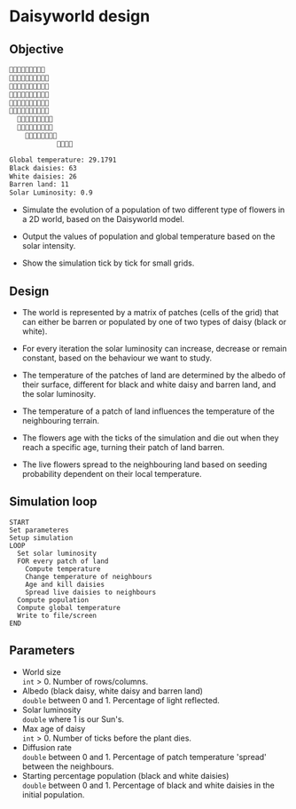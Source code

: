 # Daisyworld design

## Objective

```bash
💮💮🌸🌸🌸🌸🌸💮💮  
🌸💮💮🌸🌸🌸🌸🌸🌸🌸
🌸💮💮💮🌸🌸🌸🌸🌸🌸
💮🌸💮🌸🌸🌸🌸🌸🌸🌸
🌸💮🌸💮💮🌸🌸💮💮🌸
🌸🌸🌸💮💮🌸🌸🌸💮🌸
  🌸🌸💮💮🌸💮🌸💮💮
  🌸🌸🌸🌸🌸🌸💮💮🌸
    🌸🌸🌸🌸🌸🌸🌸🌸
            🌸🌸🌸🌸

Global temperature: 29.1791
Black daisies: 63
White daisies: 26
Barren land: 11
Solar Luminosity: 0.9
```

- Simulate the evolution of a population of two different type of flowers in a
  2D world, based on the Daisyworld model.

- Output the values of population and global temperature based on the solar
  intensity.

- Show the simulation tick by tick for small grids.

## Design

- The world is represented by a matrix of patches (cells of the grid) that can
  either be barren or populated by one of two types of daisy (black or white).

- For every iteration the solar luminosity can increase, decrease or remain
  constant, based on the behaviour we want to study.

- The temperature of the patches of land are determined by the albedo of their
  surface, different for black and white daisy and barren land, and the solar
  luminosity.

- The temperature of a patch of land influences the temperature of the
  neighbouring terrain.

- The flowers age with the ticks of the simulation and die out when they reach a
  specific age, turning their patch of land barren.

- The live flowers spread to the neighbouring land based on seeding probability
  dependent on their local temperature.

## Simulation loop

```pseudocode
START
Set parameteres
Setup simulation
LOOP
  Set solar luminosity
  FOR every patch of land
    Compute temperature
    Change temperature of neighbours
    Age and kill daisies
    Spread live daisies to neighbours
  Compute population
  Compute global temperature
  Write to file/screen
END
```

## Parameters

- World size  
  `int` > 0. Number of rows/columns.
- Albedo (black daisy, white daisy and barren land)  
  `double` between 0 and 1. Percentage of light reflected.
- Solar luminosity  
  `double` where 1 is our Sun's.
- Max age of daisy  
  `int` > 0. Number of ticks before the plant dies.
- Diffusion rate  
  `double` between 0 and 1. Percentage of patch temperature 'spread' between the
  neighbours.
- Starting percentage population (black and white daisies)  
  `double` between 0 and 1. Percentage of black and white daisies in the initial
  population.
